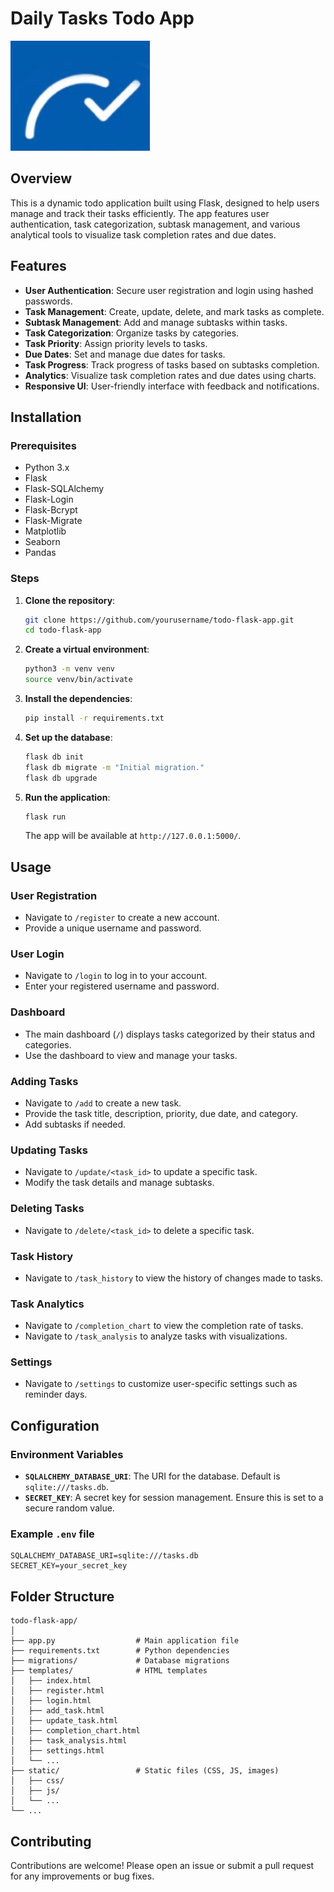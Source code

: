 # Daily Tasks Todo App

![img.png](img.png)
## Overview

This is a dynamic todo application built using Flask, designed to help users manage and track their tasks efficiently. The app features user authentication, task categorization, subtask management, and various analytical tools to visualize task completion rates and due dates. 

## Features

- **User Authentication**: Secure user registration and login using hashed passwords.
- **Task Management**: Create, update, delete, and mark tasks as complete.
- **Subtask Management**: Add and manage subtasks within tasks.
- **Task Categorization**: Organize tasks by categories.
- **Task Priority**: Assign priority levels to tasks.
- **Due Dates**: Set and manage due dates for tasks.
- **Task Progress**: Track progress of tasks based on subtasks completion.
- **Analytics**: Visualize task completion rates and due dates using charts.
- **Responsive UI**: User-friendly interface with feedback and notifications.

## Installation

### Prerequisites

- Python 3.x
- Flask
- Flask-SQLAlchemy
- Flask-Login
- Flask-Bcrypt
- Flask-Migrate
- Matplotlib
- Seaborn
- Pandas

### Steps

1. **Clone the repository**:
    ```sh
    git clone https://github.com/yourusername/todo-flask-app.git
    cd todo-flask-app
    ```

2. **Create a virtual environment**:
    ```sh
    python3 -m venv venv
    source venv/bin/activate
    ```

3. **Install the dependencies**:
    ```sh
    pip install -r requirements.txt
    ```

4. **Set up the database**:
    ```sh
    flask db init
    flask db migrate -m "Initial migration."
    flask db upgrade
    ```

5. **Run the application**:
    ```sh
    flask run
    ```

    The app will be available at `http://127.0.0.1:5000/`.

## Usage

### User Registration

- Navigate to `/register` to create a new account.
- Provide a unique username and password.

### User Login

- Navigate to `/login` to log in to your account.
- Enter your registered username and password.

### Dashboard

- The main dashboard (`/`) displays tasks categorized by their status and categories.
- Use the dashboard to view and manage your tasks.

### Adding Tasks

- Navigate to `/add` to create a new task.
- Provide the task title, description, priority, due date, and category.
- Add subtasks if needed.

### Updating Tasks

- Navigate to `/update/<task_id>` to update a specific task.
- Modify the task details and manage subtasks.

### Deleting Tasks

- Navigate to `/delete/<task_id>` to delete a specific task.

### Task History

- Navigate to `/task_history` to view the history of changes made to tasks.

### Task Analytics

- Navigate to `/completion_chart` to view the completion rate of tasks.
- Navigate to `/task_analysis` to analyze tasks with visualizations.

### Settings

- Navigate to `/settings` to customize user-specific settings such as reminder days.

## Configuration

### Environment Variables

- **`SQLALCHEMY_DATABASE_URI`**: The URI for the database. Default is `sqlite:///tasks.db`.
- **`SECRET_KEY`**: A secret key for session management. Ensure this is set to a secure random value.

### Example `.env` file

```env
SQLALCHEMY_DATABASE_URI=sqlite:///tasks.db
SECRET_KEY=your_secret_key
```

## Folder Structure

```
todo-flask-app/
│
├── app.py                  # Main application file
├── requirements.txt        # Python dependencies
├── migrations/             # Database migrations
├── templates/              # HTML templates
│   ├── index.html
│   ├── register.html
│   ├── login.html
│   ├── add_task.html
│   ├── update_task.html
│   ├── completion_chart.html
│   ├── task_analysis.html
│   ├── settings.html
│   └── ...
├── static/                 # Static files (CSS, JS, images)
│   ├── css/
│   ├── js/
│   └── ...
└── ...
```

## Contributing

Contributions are welcome! Please open an issue or submit a pull request for any improvements or bug fixes.
